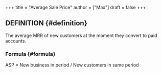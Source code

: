 +++
title = "Average Sale Price"
author = ["Max"]
draft = false
+++

## DEFINITION {#definition}

The average MRR of new customers at the moment they convert to paid accounts.


### Formula {#formula}

ASP = New business in period / New customers in same period

